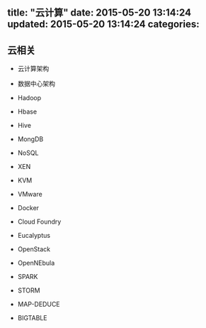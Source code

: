 title: "云计算"
date: 2015-05-20 13:14:24
updated: 2015-05-20 13:14:24
categories:
---

## 云相关

- 云计算架构

- 数据中心架构

- Hadoop

- Hbase

- Hive

- MongDB

- NoSQL

- XEN

- KVM

- VMware

- Docker

- Cloud Foundry

- Eucalyptus

- OpenStack

- OpenNEbula

- SPARK

- STORM

- MAP-DEDUCE

- BIGTABLE
